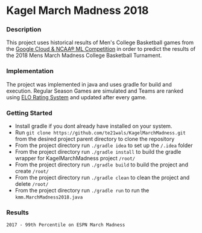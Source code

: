 # Kagel March Madness 2018  

### Description 

This project uses historical results of Men's College Basketball games from the [Google Cloud & NCAA® ML Competition](https://www.kaggle.com/c/mens-machine-learning-competition-2018) in order to predict the results of the 2018 Mens March Madness College Basketball Turnament.

### Implementation

The project was implemented in java and uses gradle for build and execution. Regular Season Games are simulated and Teams are ranked using [ELO Rating System](https://en.wikipedia.org/wiki/Elo_rating_system) and updated after every game.  

### Getting Started 
* Install gradle if you dont already have installed on your system.
* Run `git clone https://github.com/te21wals/KagelMarchMadness.git` from the desired project parent directory to clone the repository
* From the project directory run `./gradle idea` to set up the `/.idea` folder
* From the project directory run `./gradle install` to build the gradle wrapper for KagelMarchMadness project `/root/`
* From the project directory run `./gradle build` to build the project and create `/root/`
* From the project directory run `./gradle clean` to clean the project and delete `/root/`
* From the project directory run `./gradle run` to run the `kmm.MarchMadness2018.java`


### Results 
``2017 - 99th Percentile on ESPN March Madness``
